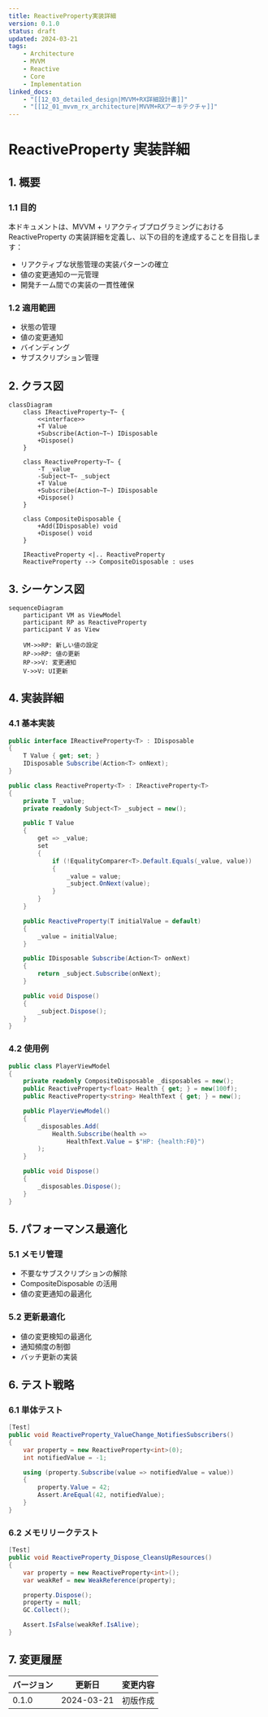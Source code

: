 ```yaml
---
title: ReactiveProperty実装詳細
version: 0.1.0
status: draft
updated: 2024-03-21
tags:
    - Architecture
    - MVVM
    - Reactive
    - Core
    - Implementation
linked_docs:
    - "[[12_03_detailed_design|MVVM+RX詳細設計書]]"
    - "[[12_01_mvvm_rx_architecture|MVVM+RXアーキテクチャ]]"
---
```


# ReactiveProperty 実装詳細

## 1. 概要

### 1.1 目的

本ドキュメントは、MVVM + リアクティブプログラミングにおける ReactiveProperty の実装詳細を定義し、以下の目的を達成することを目指します：

-   リアクティブな状態管理の実装パターンの確立
-   値の変更通知の一元管理
-   開発チーム間での実装の一貫性確保

### 1.2 適用範囲

-   状態の管理
-   値の変更通知
-   バインディング
-   サブスクリプション管理

## 2. クラス図

```mermaid
classDiagram
    class IReactiveProperty~T~ {
        <<interface>>
        +T Value
        +Subscribe(Action~T~) IDisposable
        +Dispose()
    }

    class ReactiveProperty~T~ {
        -T _value
        -Subject~T~ _subject
        +T Value
        +Subscribe(Action~T~) IDisposable
        +Dispose()
    }

    class CompositeDisposable {
        +Add(IDisposable) void
        +Dispose() void
    }

    IReactiveProperty <|.. ReactiveProperty
    ReactiveProperty --> CompositeDisposable : uses
```

## 3. シーケンス図

```mermaid
sequenceDiagram
    participant VM as ViewModel
    participant RP as ReactiveProperty
    participant V as View

    VM->>RP: 新しい値の設定
    RP->>RP: 値の更新
    RP->>V: 変更通知
    V->>V: UI更新
```

## 4. 実装詳細

### 4.1 基本実装

```csharp
public interface IReactiveProperty<T> : IDisposable
{
    T Value { get; set; }
    IDisposable Subscribe(Action<T> onNext);
}

public class ReactiveProperty<T> : IReactiveProperty<T>
{
    private T _value;
    private readonly Subject<T> _subject = new();

    public T Value
    {
        get => _value;
        set
        {
            if (!EqualityComparer<T>.Default.Equals(_value, value))
            {
                _value = value;
                _subject.OnNext(value);
            }
        }
    }

    public ReactiveProperty(T initialValue = default)
    {
        _value = initialValue;
    }

    public IDisposable Subscribe(Action<T> onNext)
    {
        return _subject.Subscribe(onNext);
    }

    public void Dispose()
    {
        _subject.Dispose();
    }
}
```

### 4.2 使用例

```csharp
public class PlayerViewModel
{
    private readonly CompositeDisposable _disposables = new();
    public ReactiveProperty<float> Health { get; } = new(100f);
    public ReactiveProperty<string> HealthText { get; } = new();

    public PlayerViewModel()
    {
        _disposables.Add(
            Health.Subscribe(health =>
                HealthText.Value = $"HP: {health:F0}")
        );
    }

    public void Dispose()
    {
        _disposables.Dispose();
    }
}
```

## 5. パフォーマンス最適化

### 5.1 メモリ管理

-   不要なサブスクリプションの解除
-   CompositeDisposable の活用
-   値の変更通知の最適化

### 5.2 更新最適化

-   値の変更検知の最適化
-   通知頻度の制御
-   バッチ更新の実装

## 6. テスト戦略

### 6.1 単体テスト

```csharp
[Test]
public void ReactiveProperty_ValueChange_NotifiesSubscribers()
{
    var property = new ReactiveProperty<int>(0);
    int notifiedValue = -1;

    using (property.Subscribe(value => notifiedValue = value))
    {
        property.Value = 42;
        Assert.AreEqual(42, notifiedValue);
    }
}
```

### 6.2 メモリリークテスト

```csharp
[Test]
public void ReactiveProperty_Dispose_CleansUpResources()
{
    var property = new ReactiveProperty<int>();
    var weakRef = new WeakReference(property);

    property.Dispose();
    property = null;
    GC.Collect();

    Assert.IsFalse(weakRef.IsAlive);
}
```

## 7. 変更履歴

| バージョン | 更新日     | 変更内容 |
| ---------- | ---------- | -------- |
| 0.1.0      | 2024-03-21 | 初版作成 |
